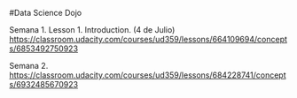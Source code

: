 #Data Science Dojo


Semana 1. Lesson 1. Introduction. (4 de Julio)
https://classroom.udacity.com/courses/ud359/lessons/664109694/concepts/6853492750923

Semana 2. 
https://classroom.udacity.com/courses/ud359/lessons/684228741/concepts/6932485670923

